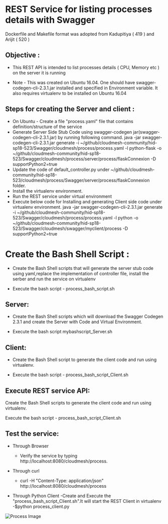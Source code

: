 # REST Service for listing processes details with Swagger

Dockerfile and Makefile format was adopted from Kadupitiya ( 419 ) and Arijit ( 520 )

## Objective :

* This REST API is intended to list processes details ( CPU, Memory etc ) on the server it is running 

* Note - This was created on Ubuntu 16.04. One should have swagger-codegen-cli-2.3.1.jar installed and specified
in Environment variable. It also requires virtualenv to be installed on Ubuntu 16.04

## Steps for creating the Server and client :

* On Ubuntu - Create a file "process.yaml" file that contains definition/structure of the service
* Generate Server Side Stub Code using swagger-codegen jar(swagger-codegen-cli-2.3.1.jar) by running following command. 
java -jar swagger-codegen-cli-2.3.1.jar generate
    -i ~/github/cloudmesh-community/hid-sp18-523/Swagger/cloudmesh/process/process.yaml
    -l python-flask
    -o ~/github/cloudmesh-community/hid-sp18-523/Swagger/cloudmesh/process/server/process/flaskConnexion
    -D supportPython2=true
* Update the code of default_controller.py under ~/github/cloudmesh-community/hid-sp18-523/cloudmesh/process/Swagger/server/process/flaskConnexion folder.
* Install the virtualenv environment.
* Run the REST service under virtual environment
* Execute below code for Installing and generating Client side code under virtualenv environment. 
java -jar swagger-codegen-cli-2.3.1.jar generate
    -i ~/github/cloudmesh-community/hid-sp18-523/Swagger/cloudmesh/process/process.yaml
    -l python
    -o ~/github/cloudmesh-community/hid-sp18-523/Swagger/cloudmesh/swagger/myclient/process
    -D supportPython2=true

# Create the Bash Shell Script :

* Create the Bash Shell scripts that will generate the server stub code using yaml,replace the implementation of controller file, install the serber and run the service on virtualenv

* Execute the bash script - process_bash_script.sh

## Server:

* Create the Bash Shell scripts which will download the Swagger Codegen 2.3.1 and create the Server with Code and Virtual Environment.

* Execute the bash script mybashscript_Server.sh

## Client:

* Create the Bash Shell script to generate the client code and run using virtualenv.

* Execute the bash script - process_bash_script_Client.sh

## Execute REST service API:

Create the Bash Shell scripts to generate the client code and run using virtualenv.

Execute the bash script - process_bash_script_Client.sh


## Test the service:

* Through Browser 
	- Verify the service by typing http://localhost:8080/cloudmesh/process. 


* Through curl 
	- curl -H "Content-Type: application/json" http://localhost:8080/cloudmesh/process

* Through Python Client 
	-Create and Execute the "process_bash_script_Client.sh".It will start the REST Client in virtualenv
	-$python process_client.py



![Process Image](https://github.com/cloudmesh-community/hid-sp18-523/blob/master/swagger/cloudmesh/process/images/process-screen-shot.PNG)


